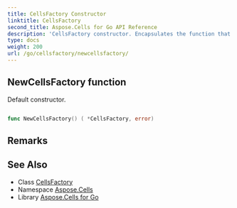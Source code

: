 ```yaml
---
title: CellsFactory Constructor 
linktitle: CellsFactory
second_title: Aspose.Cells for Go API Reference
description: 'CellsFactory constructor. Encapsulates the function that represents newcellsfactory in Go.'
type: docs
weight: 200
url: /go/cellsfactory/newcellsfactory/
---
```


## NewCellsFactory function

Default constructor.

```go

func NewCellsFactory() ( *CellsFactory, error)

```

## Remarks


## See Also

* Class [CellsFactory](../)
* Namespace [Aspose.Cells](../../)
* Library [Aspose.Cells for Go](../../../)
